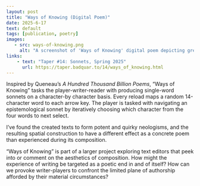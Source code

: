 ```yaml
---
layout: post
title: "Ways of Knowing (Digital Poem)"
date: 2025-6-17
text: default
tags: [publication, poetry]
images:
   - src: ways-of-knowing.png
     alt: "A screenshot of 'Ways of Knowing' digital poem depicting green letters suspended on a grid of partial words going in different directions: sys-ue-matically and sys-ues-atical-y"
links:
    - text: "Taper #14: Sonnets, Spring 2025"
      url: https://taper.badquar.to/14/ways_of_knowing.html
---
```


Inspired by Queneau’s <i>A Hundred 
Thousand Billion Poems</i>, “Ways of Knowing” tasks the 
player-writer-reader with producing single-word sonnets 
on a character-by character basis. Every reload maps a random 
14-character word to each arrow key. The player is tasked with 
navigating an epistemological sonnet by iteratively choosing 
which character from the four words to next select.

I’ve found the created texts to form potent and quirky neologisms,
and the resulting spatial construction to have a different effect 
as a concrete poem than experienced during its composition.
 
“Ways of Knowing” is part of a larger project exploring text editors 
that peek into or comment on the aesthetics of composition. How might 
the experience of writing be targeted as a poetic end in and of 
itself? How can we provoke writer-players to confront the limited 
plane of authorship afforded by their material circumstances?
